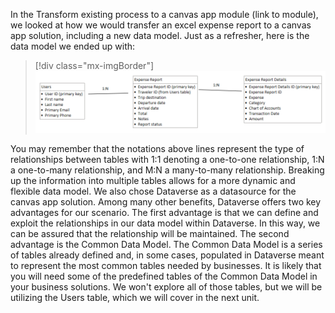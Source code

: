 In the Transform existing process to a canvas app module (link to module), we looked at how we would transfer an excel expense report to a canvas app solution, including a new data model. Just as a refresher, here is the data model we ended up with:

> [!div class="mx-imgBorder"]
> [![Screenshot of a data model showing the relationship between the Users, Expense Report and Expense Report Details.](../media/1-expense-data-model.png)](../media/1-expense-data-model.png#lightbox)

You may remember that the notations above lines represent the type of relationships between tables with 1:1 denoting a one-to-one relationship, 1:N a one-to-many relationship, and M:N a many-to-many relationship. Breaking up the information into multiple tables allows for a more dynamic and flexible data model. We also chose Dataverse as a datasource for the canvas app solution. Among many other benefits, Dataverse offers two key advantages for our scenario. The first advantage is that we can define and exploit the relationships in our data model within Dataverse. In this way, we can be assured that the relationship will be maintained. The second advantage is the Common Data Model. The Common Data Model is a series of tables already defined and, in some cases, populated in Dataverse meant to represent the most common tables needed by businesses. It is likely that you will need some of the predefined tables of the Common Data Model in your business solutions. We won't explore all of those tables, but we will be utilizing the Users table, which we will cover in the next unit.

